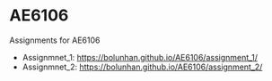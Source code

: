 # AE6106
Assignments for AE6106

- Assignmnet_1: https://bolunhan.github.io/AE6106/assignment_1/
- Assignmnet_2: https://bolunhan.github.io/AE6106/assignment_2/
